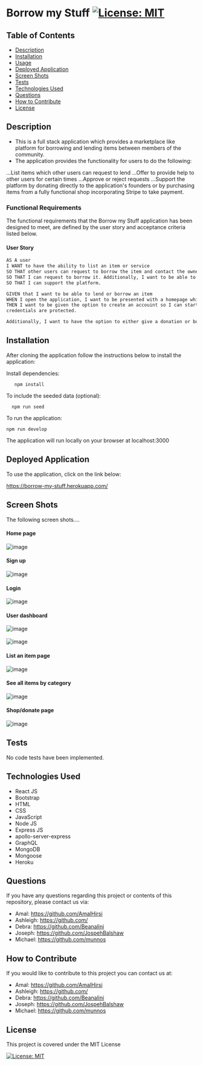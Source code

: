 # Borrow my Stuff [![License: MIT](https://img.shields.io/badge/License-MIT-yellow.svg)](https://opensource.org/licenses/MIT)  
  
  ## Table of Contents  
  * [Description](#description)
  * [Installation](#installation)
  * [Usage](#usage)
  * [Deployed Application](#walk-through-video)
  * [Screen Shots](#screen-shots)
  * [Tests](#tests)
  * [Technologies Used](#technologies-used)
  * [Questions](#questions) 
  * [How to Contribute](#how-to-contribute)   
  * [License](#license)
  
  ## Description

- This is a full stack application which provides a marketplace like platform for borrowing and lending items between members of the community.
- The application provides the functionality for users to do the following:

...List items which other users can request to lend
...Offer to provide help to other users for certain times
...Approve or reject requests
...Support the platform by donating directly to the application's founders or by purchasing items from a fully functional shop incorporating Stripe to take payment.
  
     
         
  ### Functional Requirements

  The functional requirements that the Borrow my Stuff  application has been designed to meet, are defined by the user story and acceptance criteria listed below.   

  #### User Story

  ```md
AS A user
I WANT to have the ability to list an item or service 
SO THAT other users can request to borrow the item and contact the owner of the item
SO THAT I can request to borrow it. Additionally, I want to be able to donate to the website
SO THAT I can support the platform.
```
 

```md
GIVEN that I want to be able to lend or borrow an item
WHEN I open the application, I want to be presented with a homepage which shows some of the items available to borrow,
THEN I want to be given the option to create an accouint so I can start lending or borrowing items and services, whilst also being confident that my user 
credentials are protected.

Additionally, I want to have the option to either give a donation or buy products to support the application and ensure that the platform has the funds to continue to operate.
```

  ## Installation
  
  After cloning the application follow the instructions below to install the application:

    
  Install dependencies:

       npm install
       
 To include the seeded data (optional):
 
      npm run seed

  To run the application:

    npm run develop
  
  The application will run locally on your browser at localhost:3000
 
  
 ## Deployed Application

 To use the application, click on the link below:

  https://borrow-my-stuff.herokuapp.com/

   

   

  ## Screen Shots

The following screen shots....

#### Home page
![image](https://user-images.githubusercontent.com/88617634/207000274-88cf7abf-619a-4e3b-b40c-42febe3526e3.png)

#### Sign up

![image](https://user-images.githubusercontent.com/88617634/207000390-246441dd-8243-4e81-a603-e5721f358e6f.png)

#### Login

![image](https://user-images.githubusercontent.com/88617634/207129222-e5f758cd-538f-4644-ad7c-6def99498d98.png)


#### User dashboard

![image](https://user-images.githubusercontent.com/88617634/207129451-0b3f14a4-ea65-4f72-a5a5-09abdfa875d7.png)
<br></br>
![image](https://user-images.githubusercontent.com/88617634/207129569-d8995ea7-0210-4fba-a60e-659c618287a9.png)



 #### List an item page

![image](https://user-images.githubusercontent.com/88617634/207129658-8e829dec-a718-4b30-ae65-209cb2c24fca.png)
 
 #### See all items by category
 
![image](https://user-images.githubusercontent.com/88617634/207129776-a5bf491e-e3ba-43a1-a15c-84f2ee6e9609.png)

#### Shop/donate page

![image](https://user-images.githubusercontent.com/88617634/207129922-a8b2efb2-e295-473a-b7cc-9d299343d0e5.png)


  ## Tests
  No code tests have been implemented.

  ## Technologies Used
  - React JS
  - Bootstrap
  - HTML
  - CSS
  - JavaScript
  - Node JS
  - Express JS
  - apollo-server-express
  - GraphQL
  - MongoDB
  - Mongoose
  - Heroku
  
    
 
  ## Questions
  If you have any questions regarding this project or contents of this repository, please contact us via:
  
  - Amal: https://github.com/AmalHirsi
  - Ashleigh: https://github.com/
  - Debra: https://github.com/Beanalini
  - Joseph: https://github.com/JospehBalshaw
  - Michael: https://github.com/munnos
 
  
  ## How to Contribute
  If you would like to contribute to this project you can contact us  at: 
  - Amal: https://github.com/AmalHirsi
  - Ashleigh: https://github.com/
  - Debra: https://github.com/Beanalini
  - Joseph: https://github.com/JospehBalshaw
  - Michael: https://github.com/munnos
  


  ## License
  This project is covered under the MIT License  
  
  [![License: MIT](https://img.shields.io/badge/License-MIT-yellow.svg)](https://opensource.org/licenses/MIT) 
  
